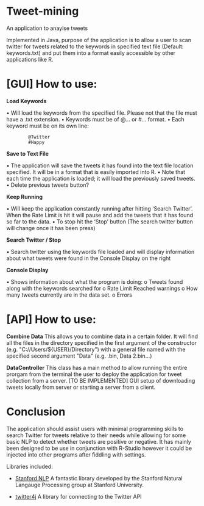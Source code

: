 Tweet-mining
=======

An application to anaylse tweets 

Implemented in Java, purpose of the application is to allow a user to scan twitter for tweets related to the keywords in specified text file (Default: keywords.txt) and put them into a format easily accessible by other applications like R.

[GUI] How to use:
=======
**Load Keywords**

•	Will load the keywords from the specified file. Please not that the file must have a .txt extension. 
•	Keywords must be of @... or #... format. 
•	Each keyword must be on its own line:

			@Twitter
			#Happy

**Save to Text File**

•	The application will save the tweets it has found into the text file location specified. It will be in a format that is easily imported into R.
•	Note that each time the application is loaded; it will load the previously saved tweets. 
•	Delete previous tweets button?


**Keep Running**

•	Will keep the application constantly running after hitting ‘Search Twitter’. When the Rate Limit is hit it will pause and add the tweets that it has found so far to the data.
•	To stop hit the ‘Stop’ button (The search twitter button will change once it has been press)

**Search Twitter / Stop**

•	Search twitter using the keywords file loaded and will display information about what tweets were found in the Console Display on the right

**Console Display**

•	Shows information about what the program is doing:
o	Tweets found along with the keywords searched for
o	Rate Limit Reached warnings
o	How many tweets currently are in the data set. 
o	Errors


[API] How to use:
======

**Combine Data**
This allows you to combine data in a certain folder. It will find all the files in the directory specified in the first argument of the constructor  (e.g. "C://Users/${USER}/Directory") with a general file named with the specified second argument "Data" (e.g. .bin, Data 2.bin...)

**DataController** 
This class has a main method to allow running the entire prorgam from the terminal the user to deploy the application for tweet collection from a server. [TO BE IMPLEMENTED] GUI setup of downloading tweets locally from server or starting a server from a client.

Conclusion
======

The application should assist users with minimal programming skills to search Twitter for tweets relative to their needs while allowing for some basic NLP to detect whether tweets are positive or negative. It has mainly been designed to be use in conjunction with R-Studio however it could be injected into other programs after fiddling with settings.


Libraries included:

- [Stanford NLP](http://nlp.stanford.edu/index.shtml)
  A fantastic library developed by the Stanford Natural Langauge Processing group at Stanford University.
  
- [twitter4j](http://twitter4j.org/en/index.html)
  A library for connecting to the Twitter API



